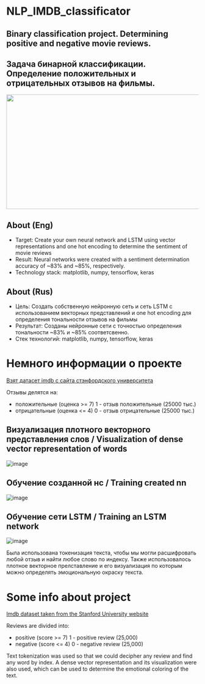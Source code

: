 # NLP_IMDB_classificator
## Binary classification project. Determining positive and negative movie reviews.
## Задача бинарной классификации. Определение положительных и отрицательных отзывов на фильмы.
<p align="center">
   <img src="https://d26oc3sg82pgk3.cloudfront.net/files/media/edit/image/48110/article_full%402x.jpg" width="600" height="300">
</p>

## About (Eng)
* Target:
Create your own neural network and LSTM using vector representations and one hot encoding to determine the sentiment of movie reviews
* Result:
Neural networks were created with a sentiment determination accuracy of ~83% and ~85%, respectively.
* Technology stack:
matplotlib, numpy, tensorflow, keras

## About (Rus)
* Цель:
Создать собственную нейронную сеть и сеть LSTM с использованием векторных представлений и one hot encoding для определения тональности отзывов на фильмы
* Результат:
Созданы нейронные сети с точностью определения тональности ~83% и ~85% соответсвенно.
* Стек технологий:
matplotlib, numpy, tensorflow, keras

# Немного информации о проекте
[Взят датасет imdb с сайта стэнфордского университета](https://ai.stanford.edu/~amaas/data/sentiment/)

Отзывы делятся на:
* положительные (оценка >= 7) 1 - отзыв положительные (25000 тыс.)
* отрицательные (оценка <= 4) 0 - отзыв отрицательные (25000 тыс.)

## Визуализация плотного векторного представления слов / Visualization of dense vector representation of words
![image](https://github.com/ArtemAvgutin/NLP-IMDB-classificator/assets/131138862/a1af2a24-38c8-4325-9b87-1fbb1afcaa4a)
## Обучение созданной нс / Training created nn
![image](https://github.com/ArtemAvgutin/NLP-IMDB-classificator/assets/131138862/677771b3-9005-477e-b558-3e643ff86571)
## Обучение сети LSTM / Training an LSTM network
![image](https://github.com/ArtemAvgutin/NLP-IMDB-classificator/assets/131138862/c5a67b78-9cc1-4d7e-93d2-938a0601bc7a)

Была использована токенизация текста, чтобы мы могли расшифровать любой отзыв и найти любое слово по индексу.
Также использовалось плотное векторное прелставление и его визуализация по которым можно определять эмоциональную окраску текста.
# Some info about project
[Imdb dataset taken from the Stanford University website](https://ai.stanford.edu/~amaas/data/sentiment/)

Reviews are divided into:
* positive (score >= 7) 1 - positive review (25,000)
* negative (score <= 4) 0 - negative review (25,000)

Text tokenization was used so that we could decipher any review and find any word by index.
A dense vector representation and its visualization were also used, which can be used to determine the emotional coloring of the text.
